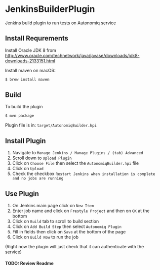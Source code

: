 # JenkinsBuilderPlugin
Jenkins build plugin to run tests on Autonomiq service

## Install Requrements

Install Oracle JDK 8 from http://www.oracle.com/technetwork/java/javase/downloads/jdk8-downloads-2133151.html

Install maven on macOS:
```bash
$ brew install maven
```
## Build
To build the plugin
```bash
$ mvn package
```
Plugin file is in:
`target/AutonomiqBuilder.hpi`

## Install Plugin

1. Navigate to `Manage Jenkins / Manage Plugins / (tab) Advanced`
1. Scroll down to `Upload Plugin`
1. Click on `Choose File` then select the `AutonomiqBuilder.hpi` file
1. Click on `Upload`
1. Check the checkbox `Restart Jenkins when installation is complete and no jobs are running`

## Use Plugin

1. On Jenkins main page click on `New Item`
1. Enter job name and click on `Frestyle Project` and then on `OK` at the bottom
1. Click on `Build` tab to scroll to build section
1. Click on `Add Build Step` then select `Autonomiq Plugin`
1. Fill in fields then click on `Save` at the bottom of the page
1. Click on `Build Now` to run the job

(Right now the plugin will just check that it can authenticate with the service)

#### TODO: Review Readme
